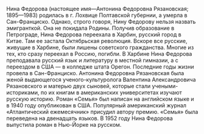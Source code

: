 <!--2016-12-24 17:26:43-->
Нина Федорова (настоящее имя—Антонина Федоровна Рязановская; 1895—1983) родилась в г. Лохвице Полтавской губернии, а умерла в Сан-Франциско. Однако, строго говоря, Нину Федорову нельзя назвать эмигранткой. Она не покидала Родины. Получив образование в Петрограде, Нина Федорова переехала в Харбин, русский город в Китае. Там ее застала Октябрьская революция. Вскоре все русские, живущие в Харбине, были лишены советского гражданства. Многие из тех, кто сразу переехал в Россию, погибли. В Харбине Нина Федорова преподавала русский язык и литературу в местной гимназии, а с переездом в США — в колледже штата Орегон. Последние годы жизни провела в Сан-Франциско. Антонина Федоровна Рязановская была женой выдающегося ученого-культуролога Валентина Александровича Рязановского и матерью двух сыновей, которые стали учеными-историками, по их книгам в американских университетах изучают русскую историю. Роман «Семья» был написан на английском языке и в 1940 году опубликован в США. Популярный американский журнал «Атлантический ежемесячник» присудил автору премию. «Семья» была переведена на двенадцать языков. В 1952 году Нина Федорова выпустила роман в Нью-Йорке на русском.